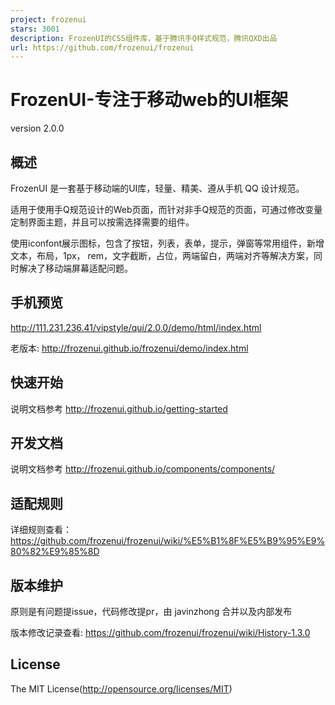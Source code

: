 ```yaml
---
project: frozenui
stars: 3001
description: FrozenUI的CSS组件库，基于腾讯手Q样式规范，腾讯QXD出品
url: https://github.com/frozenui/frozenui
---
```


FrozenUI-专注于移动web的UI框架
======================

version 2.0.0

概述
--

FrozenUI 是一套基于移动端的UI库，轻量、精美、遵从手机 QQ 设计规范。

适用于使用手Q规范设计的Web页面，而针对非手Q规范的页面，可通过修改变量定制界面主题，并且可以按需选择需要的组件。

使用iconfont展示图标，包含了按钮，列表，表单，提示，弹窗等常用组件，新增文本，布局，1px， rem，文字截断，占位，两端留白，两端对齐等解决方案，同时解决了移动端屏幕适配问题。

手机预览
----

http://111.231.236.41/vipstyle/qui/2.0.0/demo/html/index.html

老版本: http://frozenui.github.io/frozenui/demo/index.html

快速开始
----

说明文档参考 http://frozenui.github.io/getting-started

开发文档
----

说明文档参考 http://frozenui.github.io/components/components/

适配规则
----

详细规则查看： https://github.com/frozenui/frozenui/wiki/%E5%B1%8F%E5%B9%95%E9%80%82%E9%85%8D

版本维护
----

原则是有问题提issue，代码修改提pr，由 javinzhong 合并以及内部发布

版本修改记录查看: https://github.com/frozenui/frozenui/wiki/History-1.3.0

License
-------

The MIT License(http://opensource.org/licenses/MIT)
